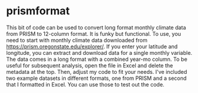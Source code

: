 # prismformat
This bit of code can be used to convert long format monthly climate data from PRISM to 12-column format. It is funky but functional. To use, you need to start with monthly climate data downloaded from https://prism.oregonstate.edu/explorer/. If you enter your latitude and longitude, you can extract and download data for a single monthly variable. The data comes in a long format with a combined year-mo column. To be useful for subsequent analysis, open the file in Excel and delete the metadata at the top. Then, adjust my code to fit your needs. I've included two example datasets in different formats, one from PRISM and a second that I formatted in Excel. You can use those to test out the code.
